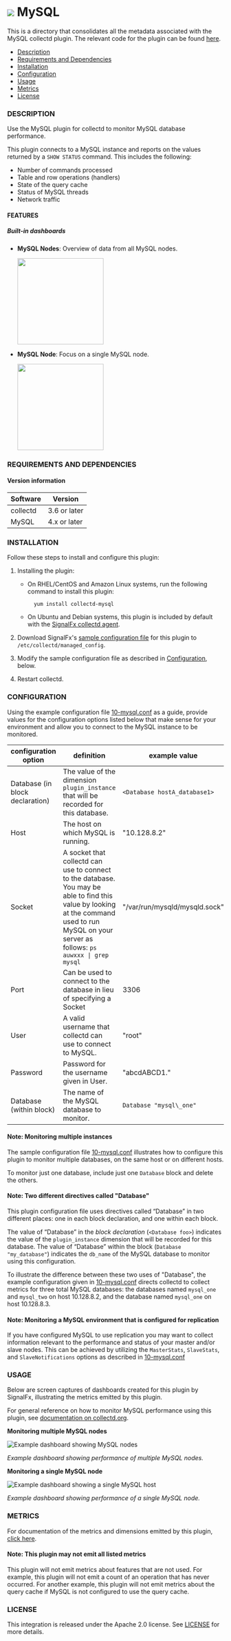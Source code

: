 # ![](./img/integrations_mysql.png) MySQL

This is a directory that consolidates all the metadata associated with the MySQL collectd plugin. The relevant code for the plugin can be found [here](https://github.com/signalfx/collectd/blob/master/src/mysql.c).

- [Description](#description)
- [Requirements and Dependencies](#requirements-and-dependencies)
- [Installation](#installation)
- [Configuration](#configuration)
- [Usage](#usage)
- [Metrics](#metrics)
- [License](#license)

### DESCRIPTION

Use the MySQL plugin for collectd to monitor MySQL database performance.

This plugin connects to a MySQL instance and reports on the values returned by a `SHOW STATUS` command. This includes the following:

  - Number of commands processed
  - Table and row operations (handlers)
  - State of the query cache
  - Status of MySQL threads
  - Network traffic

#### FEATURES

##### Built-in dashboards

- **MySQL Nodes**: Overview of data from all MySQL nodes.

  [<img src='./img/dashboard_mysql_nodes.png' width=200px>](./img/dashboard_mysql_nodes.png)

- **MySQL Node**: Focus on a single MySQL node.

  [<img src='./img/dashboard_mysql_node.png' width=200px>](./img/dashboard_mysql_node.png)  

### REQUIREMENTS AND DEPENDENCIES

#### Version information

| Software  | Version        |
|-----------|----------------|
| collectd  |  3.6 or later  |
| MySQL     |  4.x or later  |

### INSTALLATION

Follow these steps to install and configure this plugin:

1. Installing the plugin:
    * On RHEL/CentOS and Amazon Linux systems, run the following command to install this plugin:

            yum install collectd-mysql

    * On Ubuntu and Debian systems, this plugin is included by default with the [SignalFx collectd agent](https://github.com/signalfx/integrations/tree/master/collectd)[](sfx_link:sfxcollectd).

2. Download SignalFx's [sample configuration file](https://github.com/signalfx/integrations/tree/master/collectd-mysql/10-mysql.conf) for this plugin to `/etc/collectd/managed_config`.

3. Modify the sample configuration file as described in [Configuration](#configuration), below.

4. Restart collectd.

### CONFIGURATION

Using the example configuration file [10-mysql.conf](https://github.com/signalfx/integrations/tree/master/collectd-mysql/10-mysql.conf) as a guide, provide values for the configuration options listed below that make sense for your environment and allow you to connect to the MySQL instance to be monitored.

| configuration option | definition | example value |
| ---------------------|------------|---------------|
| Database (in block declaration) | The value of the dimension `plugin_instance` that will be recorded for this database. | `<Database hostA_database1>` |
| Host  | The host on which MySQL is running. | "10.128.8.2" |
| Socket | A socket that collectd can use to connect to the database. You may be able to find this value by looking at the command used to run MySQL on your server as follows: <code>ps auwxxx &#124; grep mysql<code> | "/var/run/mysqld/mysqld.sock" |
| Port | Can be used to connect to the database in lieu of specifying a Socket | 3306 |
| User | A valid username that collectd can use to connect to MySQL. | "root" |
| Password | Password for the username given in User. | "abcdABCD1." |
| Database (within block) | The name of the MySQL database to monitor. | `Database "mysql\_one"` |

#### Note: Monitoring multiple instances

The sample configuration file [10-mysql.conf](https://github.com/signalfx/integrations/tree/master/collectd-mysql/10-mysql.conf) illustrates how to configure this plugin to monitor multiple databases, on the same host or on different hosts.

To monitor just one database, include just one `Database` block and delete the others.

#### Note: Two different directives called "Database"
This plugin configuration file uses directives called “Database” in two different places: one in each block declaration, and one within each block.

The value of “Database” in the _block declaration_ (`<Database foo>`) indicates the value of the  `plugin_instance` dimension that will be recorded for this database. The value of “Database” within the block (`Database "my_database"`) indicates the `db_name` of the MySQL database to monitor using this configuration.

To illustrate the difference between these two uses of "Database", the example configuration given in [10-mysql.conf](https://github.com/signalfx/integrations/tree/master/collectd-mysql/10-mysql.conf) directs collectd to collect metrics for three total MySQL databases: the databases named `mysql_one` and `mysql_two` on host 10.128.8.2, and the database named `mysql_one` on host 10.128.8.3.

#### Note: Monitoring a MySQL environment that is configured for replication
If you have configured MySQL to use replication you may want to collect information relevant to the performance and status of your master and/or slave nodes. This can be achieved by utilizing the `MasterStats`, `SlaveStats`, and `SlaveNotifications` options as described in [10-mysql.conf](https://github.com/signalfx/integrations/tree/master/collectd-mysql/10-mysql.conf)

### USAGE

Below are screen captures of dashboards created for this plugin by SignalFx, illustrating the metrics emitted by this plugin.

For general reference on how to monitor MySQL performance using this plugin, see [documentation on collectd.org](https://collectd.org/wiki/index.php/Plugin:MySQL).

**Monitoring multiple MySQL nodes**

![Example dashboard showing MySQL nodes](././img/MySQL_nodes_dashboard.png)

*Example dashboard showing performance of multiple MySQL nodes.*

**Monitoring a single MySQL node**

![Example dashboard showing a single MySQL host](././img/MySQL_node_dashboard.png)

*Example dashboard showing performance of a single MySQL node.*

### METRICS

For documentation of the metrics and dimensions emitted by this plugin, [click here](./docs).

#### Note: This plugin may not emit all listed metrics

This plugin will not emit metrics about features that are not used. For example, this plugin will not emit a count of an operation that has never occurred. For another example, this plugin will not emit metrics about the query cache if MySQL is not configured to use the query cache.

### LICENSE

This integration is released under the Apache 2.0 license. See [LICENSE](./LICENSE) for more details.

